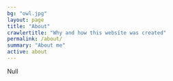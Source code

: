 ```yaml
---
bg: "owl.jpg"
layout: page
title: "About"
crawlertitle: "Why and how this website was created"
permalink: /about/
summary: "About me"
active: about
---
```


Null
